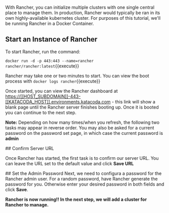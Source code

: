 With Rancher, you can initialize multiple clusters with one single central place to manage them. In production, Rancher would typically be ran in its own highly-available kubernetes cluster. For purposes of this tutorial, we'll be running Rancher in a Docker Container.

## Start an Instance of Rancher

To start Rancher, run the command:

`docker run -d -p 443:443 --name=rancher rancher/rancher:latest`{{execute}}

Rancher may take one or two minutes to start. You can view the boot process with `docker logs rancher`{{execute}}

Once started, you can view the Rancher dashboard at <a href="https://[[HOST_SUBDOMAIN]]-443-[[KATACODA_HOST]].environments.katacoda.com" target='_blank'>https://[[HOST_SUBDOMAIN]]-443-[[KATACODA_HOST]].environments.katacoda.com</a> - this link will show a blank page until the Rancher server finishes booting up. Once it is booted you can continue to the next step.

**Note:** Depending on how many times/when you refresh, the following two tasks may appear in reverse order. You may also be asked for a current password on the password set page, in which case the current password is **admin**

## Confirm Server URL

Once Rancher has started, the first task is to confirm our server URL. You can leave the URL set to the default value and click **Save URL**

## Set the Admin Password
Next, we need to configura a password for the Rancher admin user. For a random password, have Rancher generate the password for you. Otherwise enter your desired password in both fields and click **Save**.

**Rancher is now running!! In the next step, we will add a cluster for Rancher to manage.**
